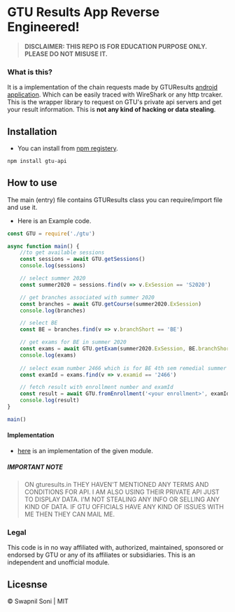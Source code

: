 # GTU Results App Reverse Engineered!

> **DISCLAIMER: THIS REPO IS FOR EDUCATION PURPOSE ONLY. PLEASE DO NOT MISUSE IT.**

### What is this?
It is a implementation of the chain requests made by GTUResults [android application](https://play.google.com/store/apps/details?id=com.gtu.result.gturesult). Which can be easily traced with WireShark or any http trcaker. This is the wrapper library to request on GTU's private api servers and get your result information. This is **not any kind of hacking or data stealing**. 

## Installation

- You can install from [npm registery](https://www.npmjs.com/package/gtu-api).

```sh
npm install gtu-api
```

## How to use

The main (entry) file contains GTUResults class you can require/import file and use it.

- Here is an Example code.
```js
const GTU = require('./gtu')

async function main() {
    //to get available sessions
    const sessions = await GTU.getSessions()
    console.log(sessions)

    // select summer 2020
    const summer2020 = sessions.find(v => v.ExSession == 'S2020')

    // get branches associated with summer 2020
    const branches = await GTU.getCourse(summer2020.ExSession)
    console.log(branches)

    // select BE
    const BE = branches.find(v => v.branchShort == 'BE')

    // get exams for BE in summer 2020
    const exams = await GTU.getExam(summer2020.ExSession, BE.branchShort)
    console.log(exams)
    
    // select exam number 2466 which is for BE 4th sem remedial summer 2020
    const examId = exams.find(v => v.examid == '2466')

    // fetch result with enrollment number and examId
    const result = await GTU.fromEnrollment('<your enrollment>', examId.examid)
    console.log(result)
}

main()
```

#### Implementation
- [here](https://gturesults.net) is an implementation of the given module.

##### IMPORTANT NOTE
> ON gturesults.in THEY HAVEN'T MENTIONED ANY TERMS AND CONDITIONS FOR API. I AM ALSO USING THEIR PRIVATE API JUST TO DISPLAY DATA. I'M NOT STEALING ANY INFO OR SELLING ANY KIND OF DATA. IF GTU OFFICIALS HAVE ANY KIND OF ISSUES WITH ME THEN THEY CAN MAIL ME.

### Legal
This code is in no way affiliated with, authorized, maintained, sponsored or endorsed by GTU or any of its affiliates or subsidiaries. This is an independent and unofficial module.

## Licesnse
&copy; Swapnil Soni | MIT
